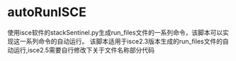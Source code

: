 # autoRunISCE
使用isce软件的stackSentinel.py生成run_files文件的一系列命令，该脚本可以实现这一系列命令的自动运行。
该脚本适用于isce2.3版本生成的run_files文件的自动运行,isce2.5需要自行修改下关于文件名称部分代码
